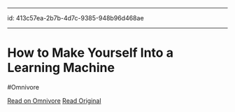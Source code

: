 
---
id: 413c57ea-2b7b-4d7c-9385-948b96d468ae

---

# How to Make Yourself Into a Learning Machine
#Omnivore

[Read on Omnivore](https://omnivore.app/me/how-to-make-yourself-into-a-learning-machine-187176e05c1)
[Read Original](https://every.to/superorganizers/how-to-build-a-learning-machine-299655)

